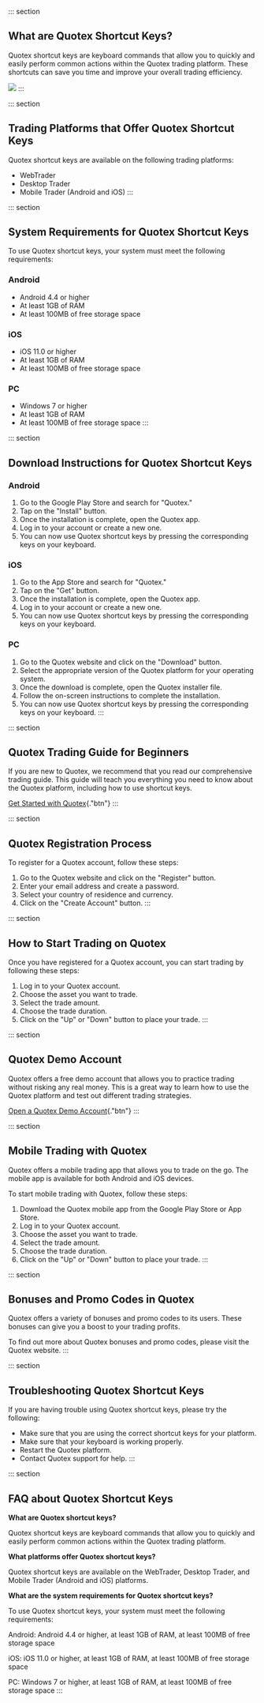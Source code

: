 ::: section
## What are Quotex Shortcut Keys?

Quotex shortcut keys are keyboard commands that allow you to quickly and
easily perform common actions within the Quotex trading platform. These
shortcuts can save you time and improve your overall trading efficiency.

[![](https://static.quotex.io/files/4_en/300_250.jpg)](https://traff.sbs/brokerqxlid)
:::

::: section
## Trading Platforms that Offer Quotex Shortcut Keys

Quotex shortcut keys are available on the following trading platforms:

-   WebTrader
-   Desktop Trader
-   Mobile Trader (Android and iOS)
:::

::: section
## System Requirements for Quotex Shortcut Keys

To use Quotex shortcut keys, your system must meet the following
requirements:

### Android

-   Android 4.4 or higher
-   At least 1GB of RAM
-   At least 100MB of free storage space

### iOS

-   iOS 11.0 or higher
-   At least 1GB of RAM
-   At least 100MB of free storage space

### PC

-   Windows 7 or higher
-   At least 1GB of RAM
-   At least 100MB of free storage space
:::

::: section
## Download Instructions for Quotex Shortcut Keys

### Android

1.  Go to the Google Play Store and search for "Quotex."
2.  Tap on the "Install" button.
3.  Once the installation is complete, open the Quotex app.
4.  Log in to your account or create a new one.
5.  You can now use Quotex shortcut keys by pressing the corresponding
    keys on your keyboard.

### iOS

1.  Go to the App Store and search for "Quotex."
2.  Tap on the "Get" button.
3.  Once the installation is complete, open the Quotex app.
4.  Log in to your account or create a new one.
5.  You can now use Quotex shortcut keys by pressing the corresponding
    keys on your keyboard.

### PC

1.  Go to the Quotex website and click on the "Download" button.
2.  Select the appropriate version of the Quotex platform for your
    operating system.
3.  Once the download is complete, open the Quotex installer file.
4.  Follow the on-screen instructions to complete the installation.
5.  You can now use Quotex shortcut keys by pressing the corresponding
    keys on your keyboard.
:::

::: section
## Quotex Trading Guide for Beginners

If you are new to Quotex, we recommend that you read our comprehensive
trading guide. This guide will teach you everything you need to know
about the Quotex platform, including how to use shortcut keys.

[Get Started with
Quotex](\%22https://traff.sbs/brokerqxsignup\%22){."btn"}
:::

::: section
## Quotex Registration Process

To register for a Quotex account, follow these steps:

1.  Go to the Quotex website and click on the "Register" button.
2.  Enter your email address and create a password.
3.  Select your country of residence and currency.
4.  Click on the "Create Account" button.
:::

::: section
## How to Start Trading on Quotex

Once you have registered for a Quotex account, you can start trading by
following these steps:

1.  Log in to your Quotex account.
2.  Choose the asset you want to trade.
3.  Select the trade amount.
4.  Choose the trade duration.
5.  Click on the "Up" or "Down" button to place your trade.
:::

::: section
## Quotex Demo Account

Quotex offers a free demo account that allows you to practice trading
without risking any real money. This is a great way to learn how to use
the Quotex platform and test out different trading strategies.

[Open a Quotex Demo
Account](\%22https://traff.sbs/brokerqxsignup\%22){."btn"}
:::

::: section
## Mobile Trading with Quotex

Quotex offers a mobile trading app that allows you to trade on the go.
The mobile app is available for both Android and iOS devices.

To start mobile trading with Quotex, follow these steps:

1.  Download the Quotex mobile app from the Google Play Store or App
    Store.
2.  Log in to your Quotex account.
3.  Choose the asset you want to trade.
4.  Select the trade amount.
5.  Choose the trade duration.
6.  Click on the "Up" or "Down" button to place your trade.
:::

::: section
## Bonuses and Promo Codes in Quotex

Quotex offers a variety of bonuses and promo codes to its users. These
bonuses can give you a boost to your trading profits.

To find out more about Quotex bonuses and promo codes, please visit the
Quotex website.
:::

::: section
## Troubleshooting Quotex Shortcut Keys

If you are having trouble using Quotex shortcut keys, please try the
following:

-   Make sure that you are using the correct shortcut keys for your
    platform.
-   Make sure that your keyboard is working properly.
-   Restart the Quotex platform.
-   Contact Quotex support for help.
:::

::: section
## FAQ about Quotex Shortcut Keys

**What are Quotex shortcut keys?**

Quotex shortcut keys are keyboard commands that allow you to quickly and
easily perform common actions within the Quotex trading platform.

**What platforms offer Quotex shortcut keys?**

Quotex shortcut keys are available on the WebTrader, Desktop Trader, and
Mobile Trader (Android and iOS) platforms.

**What are the system requirements for Quotex shortcut keys?**

To use Quotex shortcut keys, your system must meet the following
requirements:

Android: Android 4.4 or higher, at least 1GB of RAM, at least 100MB of
free storage space

iOS: iOS 11.0 or higher, at least 1GB of RAM, at least 100MB of free
storage space

PC: Windows 7 or higher, at least 1GB of RAM, at least 100MB of free
storage space
:::

